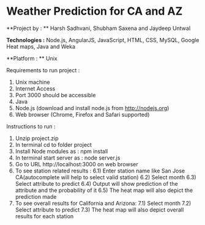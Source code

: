 Weather Prediction for CA and AZ
===============

**Project by : **  Harsh Sadhvani, Shubham Saxena and Jaydeep Untwal

**Technologies :**  Node.js, AngularJS, JavaScript, HTML, CSS, MySQL, Google Heat maps, Java and Weka

**Platform : ** Unix

Requirements to run project :

1) Unix machine
2) Internet Access
3) Port 3000 should be accessible
4) Java
5) Node.js  (download and install node.js from http://nodejs.org)
6) Web browser (Chrome, Firefox and Safari supported)

Instructions to run :

1) Unzip project.zip
2) In terminal cd to folder project
3) Install Node modules as : npm install
4) In terminal start server as : node server.js
5) Go to URL http://localhost:3000 on web browser
6) To see station related results :
    6.1) Enter station name like San Jose CA(autocomplete will help to select valid station)
    6.2) Select month
    6.3) Select attribute to predict
    6.4) Output will show prediction of the attribute and the probability of it
    6.5) The heat map will also depict the prediction made
7) To see overall results for California and Arizona:
    7.1) Select month
    7.2) Select attribute to predict
    7.3) The heat map will also depict overall results for each station
